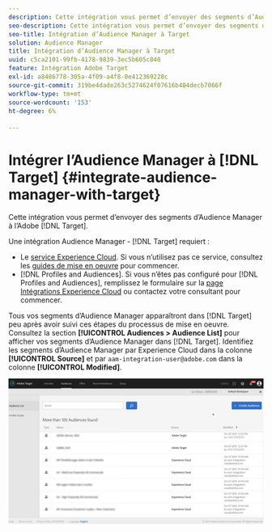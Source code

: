 ```yaml
---
description: Cette intégration vous permet d’envoyer des segments d’Audience Manager à Target.
seo-description: Cette intégration vous permet d’envoyer des segments d’Audience Manager à Target.
seo-title: Intégration d’Audience Manager à Target
solution: Audience Manager
title: Intégration d’Audience Manager à Target
uuid: c5ca2101-99fb-4178-9839-3ec5b605c040
feature: Intégration Adobe Target
exl-id: a8486778-305a-4f09-a4f8-0e412369228c
source-git-commit: 319be4dade263c5274624f07616b404decb7066f
workflow-type: tm+mt
source-wordcount: '153'
ht-degree: 6%

---
```


# Intégrer l’Audience Manager à [!DNL Target] {#integrate-audience-manager-with-target}

Cette intégration vous permet d’envoyer des segments d’Audience Manager à l’Adobe [!DNL Target].

Une intégration Audience Manager - [!DNL Target] requiert :

* Le [service Experience Cloud](https://experienceleague.adobe.com/docs/id-service/using/home.html). Si vous n’utilisez pas ce service, consultez les [guides de mise en oeuvre](https://experienceleague.adobe.com/docs/id-service/using/implementation/implementation-guides.html) pour commencer.
* [!DNL Profiles and Audiences]. Si vous n’êtes pas configuré pour [!DNL Profiles and Audiences], remplissez le formulaire sur la [page Intégrations Experience Cloud](https://adobe.allegiancetech.com/cgi-bin/qwebcorporate.dll?idx=X8SVES) ou contactez votre consultant pour commencer.

Tous vos segments d’Audience Manager apparaîtront dans [!DNL Target] peu après avoir suivi ces étapes du processus de mise en oeuvre. Consultez la section **[!UICONTROL Audiences > Audience List]** pour afficher vos segments d’Audience Manager dans [!DNL Target]. Identifiez les segments d’Audience Manager par Experience Cloud dans la colonne **[!UICONTROL Source]** et par `aam-integration-user@adobe.com` dans la colonne **[!UICONTROL Modified]**.

![](../assets/target.png)
